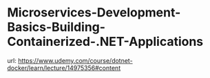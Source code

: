# Microservices-Development-Basics-Building-Containerized-.NET-Applications

url: https://www.udemy.com/course/dotnet-docker/learn/lecture/14975356#content
